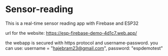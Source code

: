 # Sensor-reading
This is a real-time sensor reading app with Firebase and ESP32

url for the website: https://esp-firebase-demo-4d1c7.web.app/

the webapp is secured with https protocol and username-password.
you can use: username = "hajebram23@gmail.com", password: "espdemotest"

